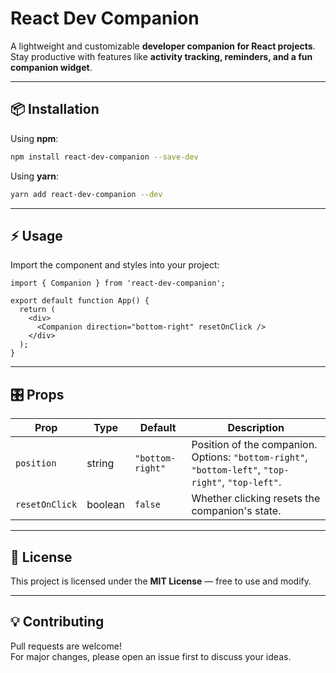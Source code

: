 # React Dev Companion

A lightweight and customizable **developer companion for React projects**.  
Stay productive with features like **activity tracking, reminders, and a fun companion widget**.

---

## 📦 Installation

Using **npm**:

```bash
npm install react-dev-companion --save-dev
```

Using **yarn**:

```bash
yarn add react-dev-companion --dev
```

---

## ⚡ Usage

Import the component and styles into your project:

```tsx
import { Companion } from 'react-dev-companion';

export default function App() {
  return (
    <div>
      <Companion direction="bottom-right" resetOnClick />
    </div>
  );
}
```

---

## 🎛 Props

| Prop         | Type    | Default          | Description                                                                 |
|--------------|---------|------------------|-----------------------------------------------------------------------------|
| `position`   | string  | `"bottom-right"` | Position of the companion. Options: `"bottom-right"`, `"bottom-left"`, `"top-right"`, `"top-left"`. |
| `resetOnClick` | boolean | `false`         | Whether clicking resets the companion's state.                              |

---

## 📄 License

This project is licensed under the **MIT License** — free to use and modify.

---

## 💡 Contributing

Pull requests are welcome!  
For major changes, please open an issue first to discuss your ideas.
